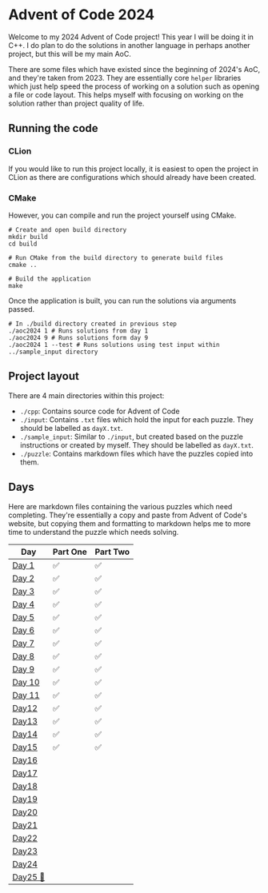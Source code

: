 # Advent of Code 2024

Welcome to my 2024 Advent of Code project! This year I will be doing it in C++. I do plan to do the solutions in another
language in perhaps another project, but this will be my main AoC.

There are some files which have existed since the beginning of 2024's AoC, and they're taken from 2023. They are
essentially
core `helper` libraries which just help speed the process of working on a solution such as opening a file or code
layout.
This helps myself with focusing on working on the solution rather than project quality of life.

## Running the code

### CLion

If you would like to run this project locally, it is easiest to open the project in CLion as there are configurations
which should already have been created.

### CMake

However, you can compile and run the project yourself using CMake.

```shell
# Create and open build directory
mkdir build
cd build

# Run CMake from the build directory to generate build files
cmake ..

# Build the application
make
```

Once the application is built, you can run the solutions via arguments passed.

```shell
# In ./build directory created in previous step
./aoc2024 1 # Runs solutions from day 1
./aoc2024 9 # Runs solutions form day 9
./aoc2024 1 --test # Runs solutions using test input within ../sample_input directory
```

## Project layout

There are 4 main directories within this project:

- `./cpp`: Contains source code for Advent of Code
- `./input`: Contains `.txt` files which hold the input for each puzzle. They should be labelled as `dayX.txt`.
- `./sample_input`: Similar to `./input`, but created based on the puzzle instructions or created by myself. They should
  be labelled as `dayX.txt`.
- `./puzzle`: Contains markdown files which have the puzzles copied into them.

## Days

Here are markdown files containing the various puzzles which need completing. They're essentially a copy and paste from
Advent of Code's website, but copying them and formatting to markdown helps me to more time to understand the puzzle
which
needs solving.

| Day                         | Part One | Part Two |
|-----------------------------|----------|---------|
| [Day 1](puzzle%2FDay1.md)   | ✅        | ✅       | 
| [Day 2](puzzle%2FDay2.md)   | ✅        | ✅       | 
| [Day 3](puzzle%2FDay3.md)   | ✅        | ✅       | 
| [Day 4](puzzle%2FDay4.md)   | ✅        | ✅       | 
| [Day 5](puzzle%2FDay5.md)   | ✅        | ✅       | 
| [Day 6](puzzle%2FDay6.md)   | ✅        | ✅       | 
| [Day 7](puzzle%2FDay7.md)   | ✅        | ✅       | 
| [Day 8](puzzle%2FDay8.md)   | ✅        | ✅       | 
| [Day 9](puzzle%2FDay9.md)   | ✅        | ✅       | 
| [Day 10](puzzle%2FDay10.md) | ✅        | ✅       | 
| [Day 11](puzzle%2FDay11.md) | ✅        | ✅       | 
| [Day12](puzzle/Day12.md)    | ✅        | ✅       | 
| [Day13](puzzle/Day13.md)    | ✅        | ✅       | 
| [Day14](puzzle/Day14.md)    | ✅        | ✅       | 
| [Day15](puzzle/Day15.md)    | ✅        | ✅       | 
| [Day16](puzzle/Day16.md)    |         |         |
| [Day17](puzzle/Day17.md)    |         |         |
| [Day18](puzzle/Day18.md)    |         |         |
| [Day19](puzzle/Day19.md)    |         |         |
| [Day20](puzzle/Day20.md)    |         |         |
| [Day21](puzzle/Day21.md)    |         |         |
| [Day22](puzzle/Day22.md)    |         |         |
| [Day23](puzzle/Day23.md)    |         |         |
| [Day24](puzzle/Day24.md)    |         |         |
| [Day25 🎄](puzzle/Day25.md) |         |         |

